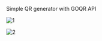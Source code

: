  Simple QR generator with GOQR API
 
 ![1](https://user-images.githubusercontent.com/48354297/178047991-2a997c54-322a-4c3b-87fa-f110718f7529.png)

![2](https://user-images.githubusercontent.com/48354297/178048000-dc687bc3-ac8d-4af9-adc4-0af54272e929.png)
